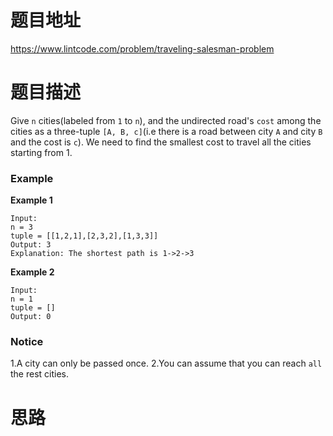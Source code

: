 # 题目地址

https://www.lintcode.com/problem/traveling-salesman-problem



# 题目描述

Give `n` cities(labeled from `1` to `n`), and the undirected road's `cost` among the cities as a three-tuple `[A, B, c]`(i.e there is a road between city `A` and city `B` and the cost is `c`). We need to find the smallest cost to travel all the cities starting from 1.

### Example

**Example 1**

```plain
Input: 
n = 3
tuple = [[1,2,1],[2,3,2],[1,3,3]]
Output: 3
Explanation: The shortest path is 1->2->3
```

**Example 2**

```plain
Input:
n = 1
tuple = []
Output: 0
```

### Notice

1.A city can only be passed once.
2.You can assume that you can reach `all` the rest cities.



# 思路

